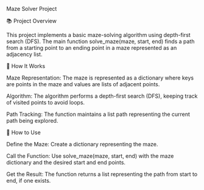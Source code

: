 Maze Solver Project

📚 Project Overview

This project implements a basic maze-solving algorithm using depth-first search (DFS). The main function solve_maze(maze, start, end) finds a path from a starting point to an ending point in a maze represented as an adjacency list.

🧠 How It Works

Maze Representation: The maze is represented as a dictionary where keys are points in the maze and values are lists of adjacent points.

Algorithm: The algorithm performs a depth-first search (DFS), keeping track of visited points to avoid loops.

Path Tracking: The function maintains a list path representing the current path being explored.


🔧 How to Use

Define the Maze: Create a dictionary representing the maze.

Call the Function: Use solve_maze(maze, start, end) with the maze dictionary and the desired start and end points.

Get the Result: The function returns a list representing the path from start to end, if one exists.
